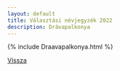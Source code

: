 ```yaml
---
layout: default
title: Választási névjegyzék 2022
description: Drávapalkonya
---
```


{% include Draavapalkonya.html %}

[Vissza](./)